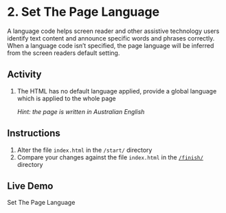 # 2. Set The Page Language
A language code helps screen reader and other assistive technology users identify text content and announce specific words and phrases correctly. When a language code isn’t specified, the page language will be inferred from the screen readers default setting.

## Activity
1. The HTML has no default language applied, provide a global language which is applied to the whole page<p> _Hint: the page is written in Australian English_

## Instructions
1. Alter the file `index.html` in the `/start/` directory
1. Compare your changes against the file `index.html` in the [`/finish/`](https://github.com/canaxess/ACME-fashion-house/tree/master/build-structure-of-page/3.4-set-page-language/finish) directory

## Live Demo
Set The Page Language